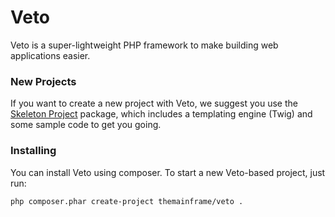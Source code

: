 Veto
====

Veto is a super-lightweight PHP framework to make building web applications easier.

### New Projects

If you want to create a new project with Veto, we suggest you use the [Skeleton Project](https://github.com/themainframe/veto-skeleton/) package, which includes a templating engine (Twig) and some sample code to get you going.


### Installing

You can install Veto using composer. To start a new Veto-based project, just run:

	php composer.phar create-project themainframe/veto .
	

